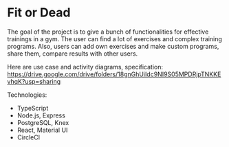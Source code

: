# Fit or Dead
The goal of the project is to give a bunch of functionalities for effective trainings in a gym. The user can find a lot of exercises and complex training programs. Also, users can add own exercises and make custom programs, share them, compare results with other users.

Here are use case and activity diagrams, specification: https://drive.google.com/drive/folders/18gnGhUiIdc9NI9S05MPDRjpTNKKEvhqK?usp=sharing

Technologies:
 - TypeScript
 - Node.js, Express
 - PostgreSQL, Knex
 - React, Material UI
 - CircleCI